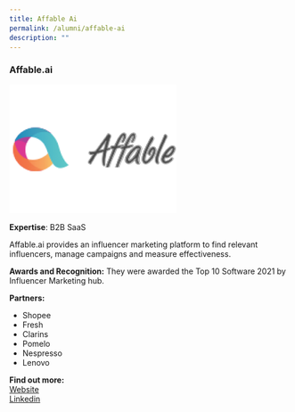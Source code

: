 ```yaml
---
title: Affable Ai
permalink: /alumni/affable-ai
description: ""
---
```

### Affable.ai
![Alt text for image on Isomer site](/images/alumni/affable.png)

**Expertise**: 
B2B SaaS

Affable.ai provides an influencer marketing platform to find relevant influencers, manage campaigns and measure effectiveness. 

**Awards and Recognition:**
They were awarded the Top 10 Software 2021 by Influencer Marketing hub. 

**Partners:** 
* Shopee
* Fresh
* Clarins
* Pomelo
* Nespresso
* Lenovo



**Find out more:** \
[Website](https://www.affable.ai/)\
[Linkedin](https://www.linkedin.com/company/affable/)
